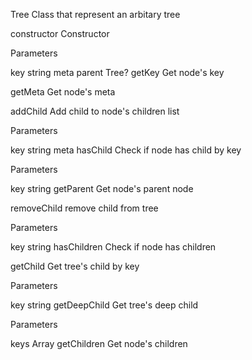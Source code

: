 Tree
Class that represent an arbitary tree

constructor
Constructor

Parameters

key string
meta
parent Tree?
getKey
Get node's key

getMeta
Get node's meta

addChild
Add child to node's children list

Parameters

key string
meta
hasChild
Check if node has child by key

Parameters

key string
getParent
Get node's parent node

removeChild
remove child from tree

Parameters

key string
hasChildren
Check if node has children

getChild
Get tree's child by key

Parameters

key string
getDeepChild
Get tree's deep child

Parameters

keys Array<string>
getChildren
Get node's children